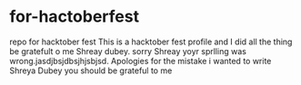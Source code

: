 # for-hactoberfest
repo for hacktober fest
This is a hacktober fest profile and I did all the thing be gratefult o me Shreay dubey. sorry Shreay yoyr sprlling was wrong.jasdjbsjdbsjhjsbjsd. 
Apologies for the mistake i wanted to write Shreya Dubey you should be grateful to me
